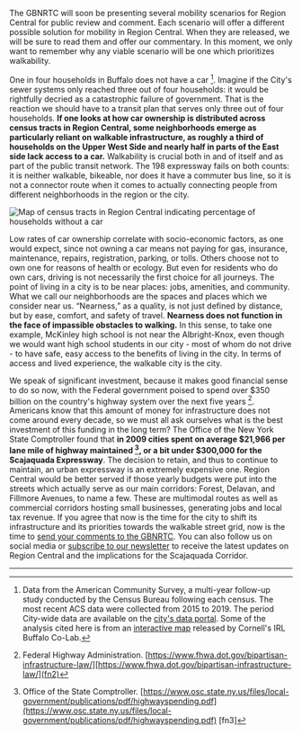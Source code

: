 The GBNRTC will soon be presenting several mobility scenarios for Region Central for public review and comment. Each scenario will offer a different possible solution for mobility in Region Central. When they are released, we will be sure to read them and offer our commentary. In this moment, we only want to remember why any viable scenario will be one which prioritizes walkability.

One in four households in Buffalo does not have a car [^fn1]. Imagine if the City's sewer systems only reached three out of four households: it would be rightfully decried as a catastrophic failure of government. That is the reaction we should have to a transit plan that serves only three out of four households. **If one looks at how car ownership is distributed across census tracts in Region Central, some neighborhoods emerge as particularly reliant on walkable infrastructure, as roughly a third of households on the Upper West Side and nearly half in parts of the East side lack access to a car.** Walkability is crucial both in and of itself and as part of the public transit network. The 198 expressway fails on both counts: it is neither walkable, bikeable, nor does it have a commuter bus line, so it is not a connector route when it comes to actually connecting people from different neighborhoods in the region or the city.

![Map of census tracts in Region Central indicating percentage of households without a car](https://bvozupfdsubbojpqsspf.supabase.co/storage/v1/object/public/public/strapi-uploads/NoCars_labelled-810d955440b6e91a63f3f500368f0583.png)

Low rates of car ownership correlate with socio-economic factors, as one would expect, since not owning a car means not paying for gas, insurance, maintenance, repairs, registration, parking, or tolls.  Others choose not to own one for reasons of health or ecology.  But even for residents who do own cars, driving is not necessarily the first choice for all journeys.  The point of living in a city is to be near places: jobs, amenities, and community.  What we call our neighborhoods are the spaces and places which we consider near us.  “Nearness,” as a quality, is not just defined by distance, but by ease, comfort, and safety of travel.  **Nearness does not function in the face of impassible obstacles to walking.**  In this sense, to take one example, McKinley high school is not near the Albright-Knox, even though we would want high school students in our city - most of whom do not drive - to have safe, easy access to the benefits of living in the city.  In terms of access and lived experience, the walkable city is the city.

We speak of significant investment, because it makes good financial sense to do so now, with the Federal government poised to spend over $350 billion on the country's highway system over the next five years [^fn2]. Americans know that this amount of money for infrastructure does not come around every decade, so we must all ask ourselves what is the best investment of this funding in the long term? The Office of the New York State Comptroller found that **in 2009 cities spent on average $21,966 per lane mile of highway maintained [^fn3], or a bit under $300,000 for the Scajaquada Expressway**.  The decision to retain, and thus to continue to maintain, an urban expressway is an extremely expensive one.  Region Central would be better served if those yearly budgets were put into the streets which actually serve as our main corridors: Forest, Delavan, and Fillmore Avenues, to name a few.  These are multimodal routes as well as commercial corridors hosting small businesses, generating jobs and local tax revenue.  If you agree that now is the time for the city to shift its infrastructure and its priorities towards the walkable street grid, now is the time to [send your comments to the GBNRTC](https://www.gbnrtc.org/regioncentral-comment).  You can also follow us on social media or [subscribe to our newsletter](https://sccoalition.us18.list-manage.com/subscribe?u=51f05a4ccef31c3fd7476eb6f&id=b0bef5e224) to receive the latest updates on Region Central and the implications for the Scajaquada Corridor.

---

[^fn1]: Data from the American Community Survey, a multi-year follow-up study conducted by the Census Bureau following each census.  The most recent ACS data were collected from 2015 to 2019.  The period City-wide data are available on the [city's data portal](https://data.buffalony.gov/Economic-Neighborhood-Development/ACS-2017-Data-Profile-5-Year-Estimates-Erie-County/nc2w-3vy2).  Some of the analysis cited here is from an [interactive map](https://blogs.cornell.edu/highroadpolicy/buffalo-council-district-information-system/) released by Cornell's IRL Buffalo Co-Lab.

[^fn2]: Federal Highway Administration. [https://www.fhwa.dot.gov/bipartisan-infrastructure-law/][https://www.fhwa.dot.gov/bipartisan-infrastructure-law/](fn2)

[^fn3]: Office of the State Comptroller.  [https://www.osc.state.ny.us/files/local-government/publications/pdf/highwayspending.pdf](https://www.osc.state.ny.us/files/local-government/publications/pdf/highwayspending.pdf) [fn3]
